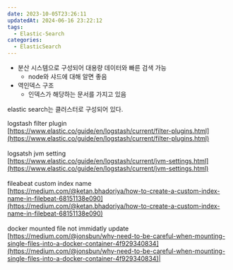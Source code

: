```yaml
---
date: 2023-10-05T23:26:11
updatedAt: 2024-06-16 23:22:12
tags:
  - Elastic-Search
categories:
  - ElasticSearch
---
```

- 분산 시스템으로 구성되어 대용량 데이터와 빠른 검색 가능
	- node와 샤드에 대해 알면 좋음
- 역인덱스 구조
	- 인덱스가 해당하는 문서를 가지고 있음

elastic search는 클러스터로 구성되어 있다.

logstash filter plugin  <br>[https://www.elastic.co/guide/en/logstash/current/filter-plugins.html](https://www.elastic.co/guide/en/logstash/current/filter-plugins.html)<br><br>logsatsh jvm setting  <br>[https://www.elastic.co/guide/en/logstash/current/jvm-settings.html](https://www.elastic.co/guide/en/logstash/current/jvm-settings.html)<br><br>fileabeat custom index name  <br>[https://medium.com/@ketan.bhadoriya/how-to-create-a-custom-index-name-in-filebeat-68151138e090](https://medium.com/@ketan.bhadoriya/how-to-create-a-custom-index-name-in-filebeat-68151138e090)<br><br>docker mounted file not immidatly update  <br>[https://medium.com/@jonsbun/why-need-to-be-careful-when-mounting-single-files-into-a-docker-container-4f929340834](https://medium.com/@jonsbun/why-need-to-be-careful-when-mounting-single-files-into-a-docker-container-4f929340834)|